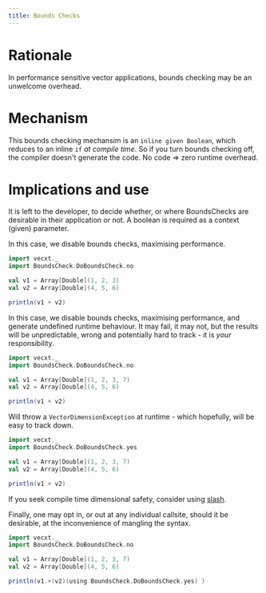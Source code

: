 ```yaml
---
title: Bounds Checks
---
```

# Rationale

In performance sensitive vector applications, bounds checking may be an unwelcome overhead.

# Mechanism

This bounds checking mechansim is an `inline given Boolean`, which reduces to an inline `if` _at compile time_. So if you turn bounds checking off, the compiler doesn't generate the code. No code => zero runtime overhead.

# Implications and use

It is left to the developer, to decide whether, or where BoundsChecks are desirable in their application or not. A boolean is required as a context (given) parameter.

In this case, we disable bounds checks, maximising performance.

```scala
import vecxt._
import BoundsCheck.DoBoundsCheck.no

val v1 = Array[Double](1, 2, 3)
val v2 = Array[Double](4, 5, 6)

println(v1 + v2)

```

In this case, we disable bounds checks, maximising performance, and generate undefined runtime behaviour. It may fail, it may not, but the results will be unpredictable, wrong and potentially hard to track - it is _your_ responsibility.

```scala
import vecxt._
import BoundsCheck.DoBoundsCheck.no

val v1 = Array[Double](1, 2, 3, 7)
val v2 = Array[Double](4, 5, 6)

println(v1 + v2)

```

Will throw a `VectorDimensionException` at runtime - which hopefully, will be easy to track down.

```scala
import vecxt._
import BoundsCheck.DoBoundsCheck.yes

val v1 = Array[Double](1, 2, 3, 7)
val v2 = Array[Double](4, 5, 6)

println(v1 + v2)

```

If you seek compile time dimensional safety, consider using [slash](https://github.com/dragonfly-ai/slash).

Finally, one may opt in, or out at any individual callsite, should it be desirable, at the inconvenience of mangling the syntax.

```scala
import vecxt._
import BoundsCheck.DoBoundsCheck.no

val v1 = Array[Double](1, 2, 3, 7)
val v2 = Array[Double](4, 5, 6)

println(v1.+(v2)(using BoundsCheck.DoBoundsCheck.yes) )

```